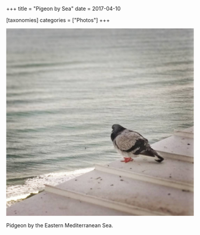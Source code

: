 +++
title = "Pigeon by Sea"
date = 2017-04-10

[taxonomies]
categories = ["Photos"]
+++

![Pigeon by Sea](pigeon-by-sea.jpeg)

Pidgeon by the Eastern Mediterranean Sea.
